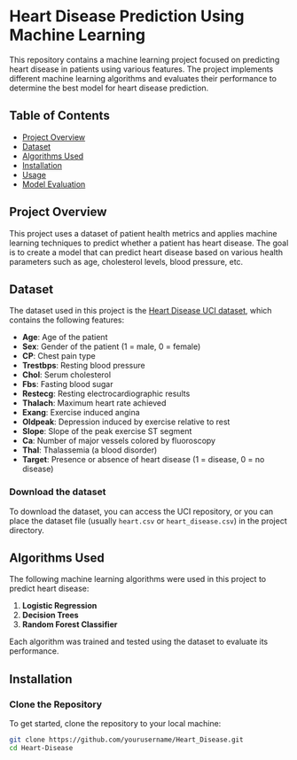 # Heart Disease Prediction Using Machine Learning

This repository contains a machine learning project focused on predicting heart disease in patients using various features. The project implements different machine learning algorithms and evaluates their performance to determine the best model for heart disease prediction.

## Table of Contents
- [Project Overview](#project-overview)
- [Dataset](#dataset)
- [Algorithms Used](#algorithms-used)
- [Installation](#installation)
- [Usage](#usage)
- [Model Evaluation](#model-evaluation)

## Project Overview
This project uses a dataset of patient health metrics and applies machine learning techniques to predict whether a patient has heart disease. The goal is to create a model that can predict heart disease based on various health parameters such as age, cholesterol levels, blood pressure, etc.

## Dataset
The dataset used in this project is the [Heart Disease UCI dataset](https://archive.ics.uci.edu/ml/datasets/Heart+Disease), which contains the following features:
- **Age**: Age of the patient
- **Sex**: Gender of the patient (1 = male, 0 = female)
- **CP**: Chest pain type
- **Trestbps**: Resting blood pressure
- **Chol**: Serum cholesterol
- **Fbs**: Fasting blood sugar
- **Restecg**: Resting electrocardiographic results
- **Thalach**: Maximum heart rate achieved
- **Exang**: Exercise induced angina
- **Oldpeak**: Depression induced by exercise relative to rest
- **Slope**: Slope of the peak exercise ST segment
- **Ca**: Number of major vessels colored by fluoroscopy
- **Thal**: Thalassemia (a blood disorder)
- **Target**: Presence or absence of heart disease (1 = disease, 0 = no disease)

### Download the dataset
To download the dataset, you can access the UCI repository, or you can place the dataset file (usually `heart.csv` or `heart_disease.csv`) in the project directory.

## Algorithms Used
The following machine learning algorithms were used in this project to predict heart disease:
1. **Logistic Regression**
2. **Decision Trees**
3. **Random Forest Classifier**


Each algorithm was trained and tested using the dataset to evaluate its performance.

## Installation

### Clone the Repository
To get started, clone the repository to your local machine:

```bash
git clone https://github.com/yourusername/Heart_Disease.git
cd Heart-Disease
